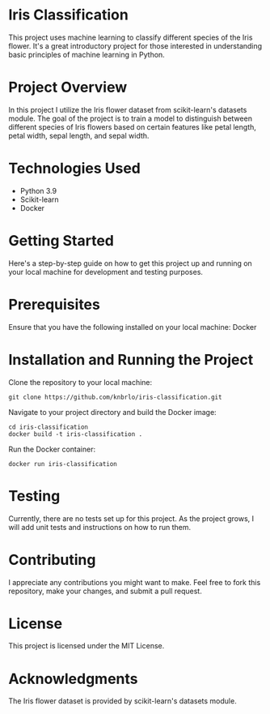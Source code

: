# Iris Classification
This project uses machine learning to classify different species of the Iris flower. It's a great introductory project for those interested in understanding basic principles of machine learning in Python.

# Project Overview
In this project I utilize the Iris flower dataset from scikit-learn's datasets module. The goal of the project is to train a model to distinguish between different species of Iris flowers based on certain features like petal length, petal width, sepal length, and sepal width.

# Technologies Used
- Python 3.9
- Scikit-learn
- Docker

# Getting Started
Here's a step-by-step guide on how to get this project up and running on your local machine for development and testing purposes.

# Prerequisites
Ensure that you have the following installed on your local machine:
Docker

# Installation and Running the Project
Clone the repository to your local machine:

```
git clone https://github.com/knbrlo/iris-classification.git
```

Navigate to your project directory and build the Docker image:
```
cd iris-classification
docker build -t iris-classification .
```

Run the Docker container:

```
docker run iris-classification
```

# Testing
Currently, there are no tests set up for this project. As the project grows, I will add unit tests and instructions on how to run them.

# Contributing
I appreciate any contributions you might want to make. Feel free to fork this repository, make your changes, and submit a pull request.

# License
This project is licensed under the MIT License.

# Acknowledgments
The Iris flower dataset is provided by scikit-learn's datasets module.